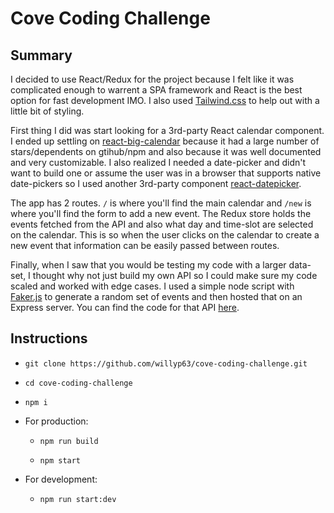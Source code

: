 # Cove Coding Challenge

## Summary

I decided to use React/Redux for the project because I felt like it was complicated enough to warrent a SPA framework and React is the best option for fast development IMO. I also used  [Tailwind.css](https://tailwindcss.com/) to help out with a little bit of styling.

First thing I did was start looking for a 3rd-party React calendar component. I ended up settling on [react-big-calendar](https://github.com/jquense/react-big-calendar) because it had a large number of stars/dependents on gtihub/npm and also because it was well documented and very customizable. I also realized I needed a date-picker and didn't want to build one or assume the user was in a browser that supports native date-pickers so I used another 3rd-party component [react-datepicker](https://github.com/Hacker0x01/react-datepicker).

The app has 2 routes. `/` is where you'll find the main calendar and `/new` is where you'll find the form to add a new event. The Redux store holds the events fetched from the API and also what day and time-slot are selected on the calendar. This is so when the user clicks on the calendar to create a new event that information can be easily passed between routes.

Finally, when I saw that you would be testing my code with a larger data-set, I thought why not just build my own API so I could make sure my code scaled and worked with edge cases. I used a simple node script with [Faker.js](https://github.com/marak/Faker.js/) to generate a random set of events and then hosted that on an Express server.  You can find the code for that API [here](https://github.com/willyp63/cove-coding-challenge-api).

## Instructions

- `git clone https://github.com/willyp63/cove-coding-challenge.git`

- `cd cove-coding-challenge`

- `npm i`

- For production:

  - `npm run build`

  - `npm start`

- For development:

  - `npm run start:dev`
